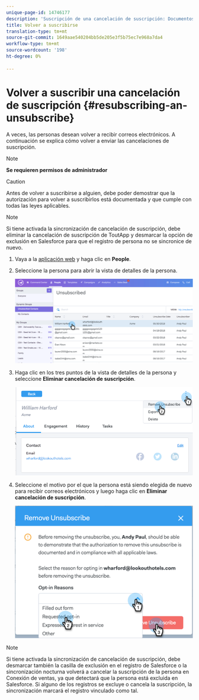 ```yaml
---
unique-page-id: 14746177
description: 'Suscripción de una cancelación de suscripción: Documentos de Marketo: Documentación del producto'
title: Volver a suscribirse
translation-type: tm+mt
source-git-commit: 1649aae540204bb5de205e3f5b75ec7e968a7da4
workflow-type: tm+mt
source-wordcount: '198'
ht-degree: 0%

---
```



# Volver a suscribir una cancelación de suscripción {#resubscribing-an-unsubscribe}

A veces, las personas desean volver a recibir correos electrónicos. A continuación se explica cómo volver a enviar las cancelaciones de suscripción.

>[!NOTE]
>
>**Se requieren permisos de administrador**

>[!CAUTION]
>
>Antes de volver a suscribirse a alguien, debe poder demostrar que la autorización para volver a suscribirlos está documentada y que cumple con todas las leyes aplicables.

>[!NOTE]
>
>Si tiene activada la sincronización de cancelación de suscripción, debe eliminar la cancelación de suscripción de ToutApp y desmarcar la opción de exclusión en Salesforce para que el registro de persona no se sincronice de nuevo.

1. Vaya a la [aplicación web](https://toutapp.com/login) y haga clic en **People**.

1. Seleccione la persona para abrir la vista de detalles de la persona.

   ![](assets/two.png)

1. Haga clic en los tres puntos de la vista de detalles de la persona y seleccione **Eliminar cancelación de suscripción**.

   ![](assets/three.png)

1. Seleccione el motivo por el que la persona está siendo elegida de nuevo para recibir correos electrónicos y luego haga clic en **Eliminar cancelación de suscripción**.

   ![](assets/four.png)

>[!NOTE]
>
>Si tiene activada la sincronización de cancelación de suscripción, debe desmarcar también la casilla de exclusión en el registro de Salesforce o la sincronización nocturna volverá a cancelar la suscripción de la persona en Conexión de ventas, ya que detectará que la persona está excluida en Salesforce. Si alguno de los registros se excluye o cancela la suscripción, la sincronización marcará el registro vinculado como tal.
